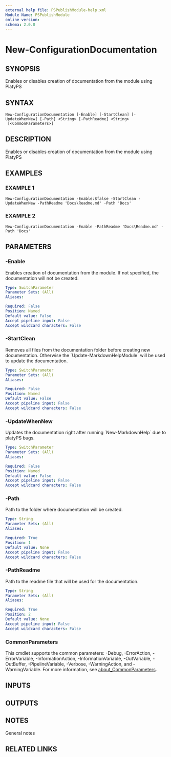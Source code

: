 ```yaml
---
external help file: PSPublishModule-help.xml
Module Name: PSPublishModule
online version:
schema: 2.0.0
---
```


# New-ConfigurationDocumentation

## SYNOPSIS
Enables or disables creation of documentation from the module using PlatyPS

## SYNTAX

```
New-ConfigurationDocumentation [-Enable] [-StartClean] [-UpdateWhenNew] [-Path] <String> [-PathReadme] <String>
 [<CommonParameters>]
```

## DESCRIPTION
Enables or disables creation of documentation from the module using PlatyPS

## EXAMPLES

### EXAMPLE 1
```
New-ConfigurationDocumentation -Enable:$false -StartClean -UpdateWhenNew -PathReadme 'Docs\Readme.md' -Path 'Docs'
```

### EXAMPLE 2
```
New-ConfigurationDocumentation -Enable -PathReadme 'Docs\Readme.md' -Path 'Docs'
```

## PARAMETERS

### -Enable
Enables creation of documentation from the module.
If not specified, the documentation will not be created.

```yaml
Type: SwitchParameter
Parameter Sets: (All)
Aliases:

Required: False
Position: Named
Default value: False
Accept pipeline input: False
Accept wildcard characters: False
```

### -StartClean
Removes all files from the documentation folder before creating new documentation.
Otherwise the \`Update-MarkdownHelpModule\` will be used to update the documentation.

```yaml
Type: SwitchParameter
Parameter Sets: (All)
Aliases:

Required: False
Position: Named
Default value: False
Accept pipeline input: False
Accept wildcard characters: False
```

### -UpdateWhenNew
Updates the documentation right after running \`New-MarkdownHelp\` due to platyPS bugs.

```yaml
Type: SwitchParameter
Parameter Sets: (All)
Aliases:

Required: False
Position: Named
Default value: False
Accept pipeline input: False
Accept wildcard characters: False
```

### -Path
Path to the folder where documentation will be created.

```yaml
Type: String
Parameter Sets: (All)
Aliases:

Required: True
Position: 1
Default value: None
Accept pipeline input: False
Accept wildcard characters: False
```

### -PathReadme
Path to the readme file that will be used for the documentation.

```yaml
Type: String
Parameter Sets: (All)
Aliases:

Required: True
Position: 2
Default value: None
Accept pipeline input: False
Accept wildcard characters: False
```

### CommonParameters
This cmdlet supports the common parameters: -Debug, -ErrorAction, -ErrorVariable, -InformationAction, -InformationVariable, -OutVariable, -OutBuffer, -PipelineVariable, -Verbose, -WarningAction, and -WarningVariable. For more information, see [about_CommonParameters](http://go.microsoft.com/fwlink/?LinkID=113216).

## INPUTS

## OUTPUTS

## NOTES
General notes

## RELATED LINKS
